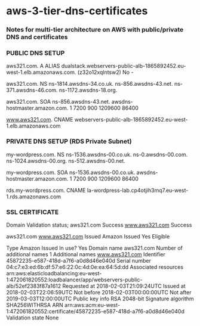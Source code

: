 # aws-3-tier-dns-certificates
### Notes for multi-tier architecture on AWS with public/private DNS and certificates 

### PUBLIC DNS SETUP ###
aws321.com. A ALIAS dualstack.webservers-public-alb-1865892452.eu-west-1.elb.amazonaws.com. (z32o12xqlntsw2) No -

aws321.com. NS
ns-1814.awsdns-34.co.uk. 
ns-856.awsdns-43.net. 
ns-371.awsdns-46.com. 
ns-1172.awsdns-18.org.

aws321.com. SOA ns-856.awsdns-43.net. awsdns-hostmaster.amazon.com. 1 7200 900 1209600 86400

www.aws321.com. CNAME webservers-public-alb-1865892452.eu-west-1.elb.amazonaws.com


### PRIVATE DNS SETUP (RDS Private Subnet) ###
my-wordpress.com. NS
ns-1536.awsdns-00.co.uk. 
ns-0.awsdns-00.com. 
ns-1024.awsdns-00.org. 
ns-512.awsdns-00.net.

my-wordpress.com. SOA ns-1536.awsdns-00.co.uk. awsdns-hostmaster.amazon.com. 1 7200 900 1209600 86400

rds.my-wordpress.com. CNAME la-wordpress-lab.cp4otjih3mq7.eu-west-1.rds.amazonaws.com


### SSL CERTIFICATE ###
Domain	Validation status;
aws321.com	Success
www.aws321.com	Success


aws321.com	www.aws321.com	Issued	Amazon Issued	Yes	Eligible

Type	Amazon Issued
In use?	Yes
Domain name	aws321.com
Number of additional names	1
Additional names	www.aws321.com
Identifier	45872235-e587-418d-a7f6-a0d8d46e040d
Serial number	04:c7:e3:ed:6b:df:57:e6:22:0c:4d:0e:ea:64:5d:dd
Associated resources	arn:aws:elasticloadbalancing:eu-west-1:472061820552:loadbalancer/app/webservers-public-alb/52ef2383f87a1612	
Requested at	2018-02-03T21:09:24UTC
Issued at	2018-02-03T22:06:59UTC
Not before	2018-02-03T00:00:00UTC
Not after	2019-03-03T12:00:00UTC
Public key info	RSA 2048-bit
Signature algorithm	SHA256WITHRSA
ARN	arn:aws:acm:eu-west-1:472061820552:certificate/45872235-e587-418d-a7f6-a0d8d46e040d
Validation state	None
